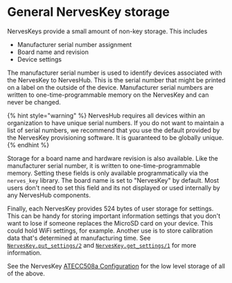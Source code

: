# General NervesKey storage

NervesKeys provide a small amount of non-key storage. This includes

* Manufacturer serial number assignment
* Board name and revision
* Device settings

The manufacturer serial number is used to identify devices associated with the NervesKey to NervesHub. This is the serial number that might be printed on a label on the outside of the device. Manufacturer serial numbers are written to one-time-programmable memory on the NervesKey and can never be changed. 

{% hint style="warning" %}
NervesHub requires all devices within an organization to have unique serial numbers. If you do not want to maintain a list of serial numbers, we recommend that you use the default provided by the NervesKey provisioning software. It is guaranteed to be globally unique.
{% endhint %}

Storage for a board name and hardware revision is also available. Like the manufacturer serial number, it is written to one-time-programmable memory. Setting these fields is only available programmatically via the `nerves_key` library. The board name is set to "NervesKey" by default. Most users don't need to set this field and its not displayed or used internally by any NervesHub components.

Finally, each NervesKey provides 524 bytes of user storage for settings. This can be handy for storing important information settings that you don't want to lose if someone replaces the MicroSD card on your device. This could hold WiFi settings, for example. Another use is to store calibration data that's determined at manufacturing time. See [`NervesKey.put_settings/2`](https://hexdocs.pm/nerves_key/NervesKey.html#put_settings/2) and [`NervesKey.get_settings/1`](https://hexdocs.pm/nerves_key/NervesKey.html#get_settings/1) for more information.

See the NervesKey [ATECC508a Configuration](https://github.com/nerves-hub/nerves_key#atecc508a-configuration) for the low level storage of all of the above. 

